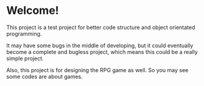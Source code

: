 # Welcome!

This project is a test project for better code structure and object orientated programming.


It may have some bugs in the middle of developing, but it could eventually become a complete and bugless project,
which means this could be a really simple project.


Also, this project is for designing the RPG game as well. So you may see some codes are about games.
